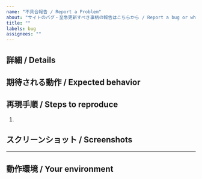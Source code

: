 ```yaml
---
name: "不具合報告 / Report a Problem"
about: "サイトのバグ・至急更新すべき事柄の報告はこちらから / Report a bug or what has to be updated ASAP"
title: ""
labels: bug
assignees: ""
---
```


<!--
  できるだけ簡潔に記述してください。
  Write as simply as you can.
-->

## 詳細 / Details

## 期待される動作 / Expected behavior

## 再現手順 / Steps to reproduce

1.

## スクリーンショット / Screenshots

---

## 動作環境 / Your environment

